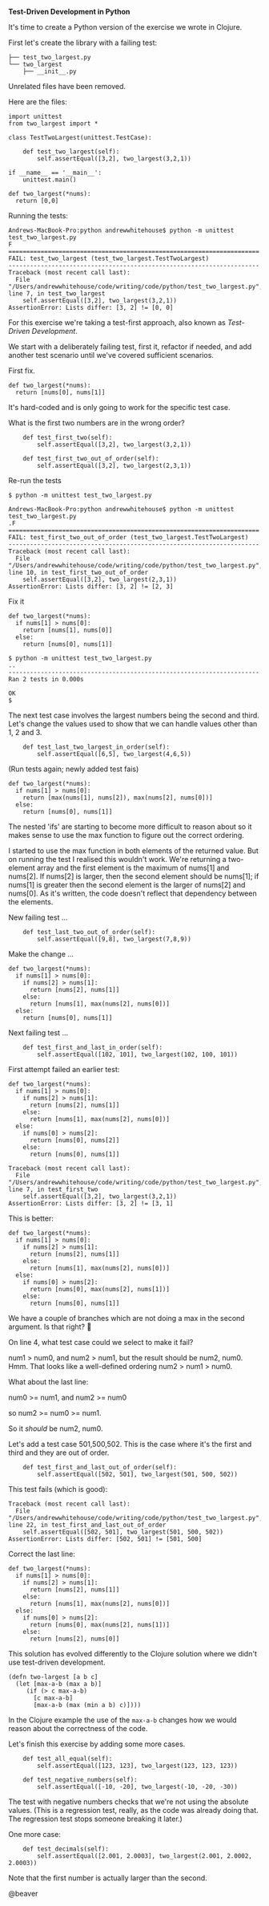 **Test-Driven Development in Python**

It's time to create a Python version of the exercise we wrote in Clojure.

First let's create the library with a failing test:

```
├── test_two_largest.py
└── two_largest
    ├── __init__.py
```

Unrelated files have been removed.

Here are the files:

```
import unittest
from two_largest import *

class TestTwoLargest(unittest.TestCase):

    def test_two_largest(self):
        self.assertEqual([3,2], two_largest(3,2,1))

if __name__ == '__main__':
    unittest.main()
```

```
def two_largest(*nums):
  return [0,0]
```

Running the tests:

```
Andrews-MacBook-Pro:python andrewwhitehouse$ python -m unittest test_two_largest.py 
F
======================================================================
FAIL: test_two_largest (test_two_largest.TestTwoLargest)
----------------------------------------------------------------------
Traceback (most recent call last):
  File "/Users/andrewwhitehouse/code/writing/code/python/test_two_largest.py", line 7, in test_two_largest
    self.assertEqual([3,2], two_largest(3,2,1))
AssertionError: Lists differ: [3, 2] != [0, 0]

```  
              
For this exercise we're taking a test-first approach, also known as _Test-Driven Development_.

We start with a deliberately failing test, first it, refactor if needed, and add another test scenario until we've covered sufficient scenarios.

First fix.

```
def two_largest(*nums):
  return [nums[0], nums[1]]
```

It's hard-coded and is only going to work for the specific test case.

What is the first two numbers are in the wrong order?

```
    def test_first_two(self):
        self.assertEqual([3,2], two_largest(3,2,1))

    def test_first_two_out_of_order(self):
        self.assertEqual([3,2], two_largest(2,3,1))
```

Re-run the tests 

`$ python -m unittest test_two_largest.py `


```
Andrews-MacBook-Pro:python andrewwhitehouse$ python -m unittest test_two_largest.py 
.F
======================================================================
FAIL: test_first_two_out_of_order (test_two_largest.TestTwoLargest)
----------------------------------------------------------------------
Traceback (most recent call last):
  File "/Users/andrewwhitehouse/code/writing/code/python/test_two_largest.py", line 10, in test_first_two_out_of_order
    self.assertEqual([3,2], two_largest(2,3,1))
AssertionError: Lists differ: [3, 2] != [2, 3]
```
  
Fix it

```
def two_largest(*nums):
  if nums[1] > nums[0]:
    return [nums[1], nums[0]]
  else:
    return [nums[0], nums[1]]
```

```
$ python -m unittest test_two_largest.py 
..
----------------------------------------------------------------------
Ran 2 tests in 0.000s

OK
$ 
```

The next test case involves the largest numbers being the second and third. Let's change the values used to show that we can handle values other than 1, 2 and 3.

```
    def test_last_two_largest_in_order(self):
        self.assertEqual([6,5], two_largest(4,6,5))
```
  
(Run tests again; newly added test fais)

```
def two_largest(*nums):
  if nums[1] > nums[0]:
    return [max(nums[1], nums[2]), max(nums[2], nums[0])]
  else:
    return [nums[0], nums[1]]
```

The nested 'ifs' are starting to become more difficult to reason about so it makes sense to use the max function to figure out the correct ordering.

I started to use the max function in both elements of the returned value. But on running the test I realised this wouldn't work. We're returning a two-element array and the first element is the maximum of nums[1] and nums[2]. If nums[2] is larger, then the second element should be nums[1]; if nums[1] is greater then the second element is the larger of nums[2] and nums[0]. As it's written, the code doesn't reflect that dependency between the elements.

New failing test ...

```
    def test_last_two_out_of_order(self):
        self.assertEqual([9,8], two_largest(7,8,9))
```

Make the change ...

```
def two_largest(*nums):
  if nums[1] > nums[0]:
    if nums[2] > nums[1]:
      return [nums[2], nums[1]]
    else:
      return [nums[1], max(nums[2], nums[0])]
  else:
    return [nums[0], nums[1]]
```

Next failing test ...

```
    def test_first_and_last_in_order(self):
        self.assertEqual([102, 101], two_largest(102, 100, 101))
```

First attempt failed an earlier test:

```
def two_largest(*nums):
  if nums[1] > nums[0]:
    if nums[2] > nums[1]:
      return [nums[2], nums[1]]
    else:
      return [nums[1], max(nums[2], nums[0])]
  else:
    if nums[0] > nums[2]:
      return [nums[0], nums[2]]
    else:
      return [nums[0], nums[1]]
```

```
Traceback (most recent call last):
  File "/Users/andrewwhitehouse/code/writing/code/python/test_two_largest.py", line 7, in test_first_two
    self.assertEqual([3,2], two_largest(3,2,1))
AssertionError: Lists differ: [3, 2] != [3, 1]
```

This is better:

```
def two_largest(*nums):
  if nums[1] > nums[0]:
    if nums[2] > nums[1]:
      return [nums[2], nums[1]]
    else:
      return [nums[1], max(nums[2], nums[0])]
  else:
    if nums[0] > nums[2]:
      return [nums[0], max(nums[2], nums[1])]
    else:
      return [nums[0], nums[1]]
```            
    
We have a couple of branches which are not doing a max in the second argument. Is that right? :thinking: 

On line 4, what test case could we select to make it fail?

num1 > num0, and num2 > num1, but the result should be num2, num0. Hmm. That looks like a well-defined ordering num2 > num1 > num0.

What about the last line:

num0 >= num1, and num2 >= num0

so num2 >= num0 >= num1.

So it _should_ be num2, num0.

Let's add a test case 501,500,502. This is the case where it's the first and third and they are out of order.

```
    def test_first_and_last_out_of_order(self):
        self.assertEqual([502, 501], two_largest(501, 500, 502))
```

This test fails (which is good):

```      
Traceback (most recent call last):
  File "/Users/andrewwhitehouse/code/writing/code/python/test_two_largest.py", line 22, in test_first_and_last_out_of_order
    self.assertEqual([502, 501], two_largest(501, 500, 502))
AssertionError: Lists differ: [502, 501] != [501, 500]
```

Correct the last line:

```
def two_largest(*nums):
  if nums[1] > nums[0]:
    if nums[2] > nums[1]:
      return [nums[2], nums[1]]
    else:
      return [nums[1], max(nums[2], nums[0])]
  else:
    if nums[0] > nums[2]:
      return [nums[0], max(nums[2], nums[1])]
    else:
      return [nums[2], nums[0]]
```

This solution has evolved differently to the Clojure solution where we didn't use test-driven development.

```
(defn two-largest [a b c]
  (let [max-a-b (max a b)]
     (if (> c max-a-b)
       [c max-a-b]
       [max-a-b (max (min a b) c)])))
```

In the Clojure example the use of the `max-a-b` changes how we would reason about the correctness of the code.

Let's finish this exercise by adding some more cases.

```
    def test_all_equal(self):
        self.assertEqual([123, 123], two_largest(123, 123, 123))

    def test_negative_numbers(self):
        self.assertEqual([-10, -20], two_largest(-10, -20, -30))
```

The test with negative numbers checks that we're not using the absolute values. (This is a regression test, really, as the code was already doing that. The regression test stops someone breaking it later.)

One more case:

```
    def test_decimals(self):
        self.assertEqual([2.001, 2.0003], two_largest(2.001, 2.0002, 2.0003))
```

Note that the first number is actually larger than the second.

@beaver